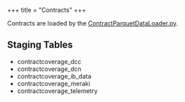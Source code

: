 +++
title = "Contracts"
+++

Contracts are loaded by the [ContractParquetDataLoader.py](https://www-github3.cisco.com/cxe/cp-asset-data-pipeline/blob/master/glue/cp-asset-data-import-job/csco/dp/job/ContractParquetDataLoader.py).

## Staging Tables
- contractcoverage_dcc
- contractcoverage_dcn
- contractcoverage_ib_data
- contractcoverage_meraki
- contractcoverage_telemetry
